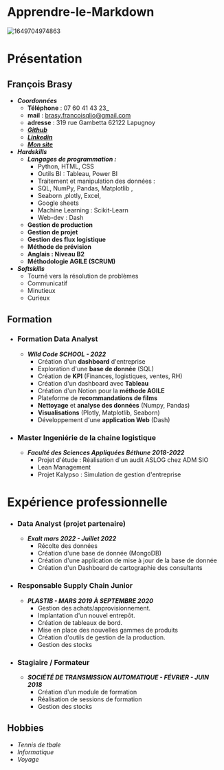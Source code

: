 # Apprendre-le-Markdown
![1649704974863](https://user-images.githubusercontent.com/100351485/189684964-61b40a44-5127-485e-947c-9af16220719f.jpg)
# Présentation
## François Brasy
* **_Coordonnées_**
    * **Téléphone** : 07 60 41 43 23_
    * **mail** : brasy.francoisqlio@gmail.com
    * **adresse** : 319 rue Gambetta 62122 Lapugnoy
    * [***Github***](https://github.com/FrancoisBrasy)
    * [***Linkedin***]( www.linkedin.com/in/françois-brasy)
    * [***Mon site***](https://francoisbrasy.github.io/)
* **_Hardskills_**
    * **_Langages de programmation :_**
        * Python, HTML, CSS
        * Outils BI : Tableau, Power BI
        * Traitement et manipulation des données : 
        * SQL, NumPy, Pandas, Matplotlib ,
        * Seaborn ,plotly, Excel,
        * Google sheets
        * Machine Learning : Scikit-Learn
        * Web-dev : Dash
    * **Gestion de production**
    * **Gestion de projet**
    * **Gestion des flux logistique**
    * **Méthode de prévision**
    * **Anglais : Niveau B2**
    * **Méthodologie AGILE (SCRUM)**
* **_Softskills_**
    * Tourné vers la résolution de problèmes
    * Communicatif
    * Minutieux
    * Curieux
## Formation
* ### Formation Data Analyst
    *  **_Wild Code SCHOOL - 2022_**
        * Création d'un **dashboard** d'entreprise
        * Exploration d'une **base de donnée** (SQL)
        * Création de **KPI** (Finances, logistiques, ventes, RH)
        * Création d'un dashboard avec **Tableau**
        * Création d'un Notion pour la **méthode AGILE**
        * Plateforme de **recommandations de films**
        * **Nettoyage** et **analyse des données** (Numpy, Pandas)
        * **Visualisations** (Plotly, Matplotlib, Seaborn)
        * Développement d'une **application Web** (Dash)

* ### Master Ingeniérie de la chaine logistique
    * **_Faculté des Sciences Appliquées Béthune 2018-2022_**
        * Projet d'étude : Réalisation d'un audit ASLOG chez ADM SIO
        * Lean Management
        * Projet Kalypso : Simulation de gestion d'entreprise
# Expérience professionnelle
* ### Data Analyst (projet partenaire)
    * **_Exalt mars 2022 - Juillet 2022_**
        * Récolte des données
        * Création d'une base de donnée (MongoDB)
        * Création d'une application de mise à jour de la base de donnée
        * Création d'un Dashboard de cartographie des consultants

* ### Responsable Supply Chain Junior
    * **_PLASTIB - MARS 2019 À SEPTEMBRE 2020_**
        * Gestion des achats/approvisionnement.
        * Implantation d'un nouvel entrepôt.
        * Création de tableaux de bord.
        * Mise en place des nouvelles gammes de produits
        * Création d'outils de gestion de la production.
        * Gestion des stocks


* ### Stagiaire / Formateur
    * **_SOCIÉTÉ DE TRANSMISSION AUTOMATIQUE - FÉVRIER - JUIN 2018_**
        * Création d'un module de formation
        * Réalisation de sessions de formation
        * Gestion des stocks

## Hobbies
* _Tennis de tbale_
* _Informatique_
* _Voyage_

